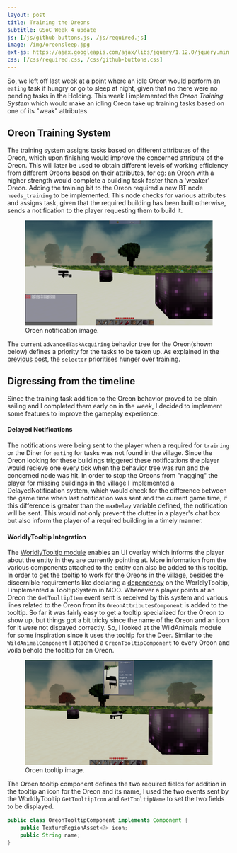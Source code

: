 ```yaml
---
layout: post
title: Training the Oreons
subtitle: GSoC Week 4 update
js: [/js/github-buttons.js, /js/required.js]
image: /img/oreonsleep.jpg
ext-js: https://ajax.googleapis.com/ajax/libs/jquery/1.12.0/jquery.min.js
css: [/css/required.css, /css/github-buttons.css]
---
```

So, we left off last week at a point where an idle Oreon would perform an `eating` task if hungry or go to sleep at night, given that no there were no pending 
tasks in the Holding. This week I implemented the _Oreon Training System_ which would make an idling Oreon take up training tasks based on one of its
"weak" attributes.  

## Oreon Training System
The training system assigns tasks based on different attributes of the Oreon, which upon finishing would improve the concerned attribute of the Oreon. This will later
be used to obtain different levels of working efficiency from different Oreons based on their attributes, for eg: an Oreon with a higher strength would complete a building task
faster than a 'weaker' Oreon.
Adding the training bit to the Oreon required a new BT node `needs_training` to be implemented. This node checks for various attributes and assigns task, given that the required 
building has been built otherwise, sends a notification to the player requesting them to build it.  

<figure>
<img src="/img/oreonnotification.png">
<figcaption>Oroen notification image.</figcaption>
</figure>

 The current `advancedTaskAcquiring` behavior tree for the Oreon(shown below) defines a priority for the tasks to be taken up. As explained in the [previous post](/2018-05-31-GSoCWeek3#BT), the `selector` prioritises hunger
over training.
## Digressing from the timeline
Since the training task addition to the Oreon behavior proved to be plain sailing and I completed them early on in the week, I decided to implement some features to improve the gameplay experience.
  
#### Delayed Notifications
The notifications were being sent to the player when a required for `training` or the Diner for `eating` for tasks was not found in the village. Since the Oreon looking for these buildings triggered these notifications the player would recieve
one every tick when the behavior tree was run and the concerned node was hit. In order to stop the Oreons from "nagging" the player for missing buildings in the village I implemented a DelayedNotification system, which would check for 
the difference between the game time when last notification was sent and the current game time, if this difference is greater than the `maxDelay` variable defined, the notification will be sent. This would not only prevent the clutter in a player's chat box
but also inform the player of a required building in a timely manner.  
#### WorldlyTooltip Integration
The [WorldlyTooltip module](https://github.com/Terasology/WorldlyTooltip) enables an UI overlay which informs the player about the entity in they are currently pointing at. More information from the various components attached to the entity can also
be added to this tooltip. In order to get the tooltip to work for the Oreons in the village, besides the discernible requirements like declaring a [dependency](/2018-05-20-GSoCWeek1#dependency) on the WorldlyTooltip, I implemented a TooltipSystem in 
MOO. Whenever a player points at an Oreon the `GetTooltipItem` event sent is received by this system and various lines related to the Oreon from its `OreonAttributesComponent` is added to the tooltip. So far it was fairly easy to get a tooltip specialized
for the Oreon to show up, but things got a bit tricky since the name of the Oreon and an icon for it were not dispayed correctly. So, I looked at the WildAnimals module for some inspiration since it uses the tooltip for the Deer. Similar to the `WildAnimalComponent`
I attached a `OreonTooltipComponent` to every Oreon and voila behold the tooltip for an Oreon.
  
<figure>
<img src="/img/oreontooltip.png">
<figcaption>Oroen tooltip image.</figcaption>
</figure>  
  
The Oroen tooltip component defines the two required fields for addition in the tooltip an icon for the Oreon and its name, I used the two events sent by the WorldlyTooltip `GetTooltipIcon` and `GetTooltipName` to set the two fields to be displayed.
```java
public class OreonTooltipComponent implements Component {
    public TextureRegionAsset<?> icon;
    public String name;
}
```
  
  
<div class="github-button" url="https://github.com/Terasology/MasterOfOreon/pull/9"></div>